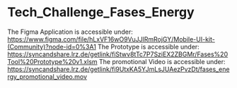 # Tech_Challenge_Fases_Energy
The Figma Application is accessible under: https://www.figma.com/file/hLxVF16wO9VuJJlRmRojGY/Mobile-UI-kit-(Community)?node-id=0%3A1
The Prototype is accessible under: https://syncandshare.lrz.de/getlink/fiStwv8tTc7P7SziEX2ZBGMr/Fases%20Tool%20Prototype%20v1.xlsm
The promotional Video is accessible under: https://syncandshare.lrz.de/getlink/fi9UtxKA5YJmLsJUAezPvzDt/fases_energy_promotional_video.mov
